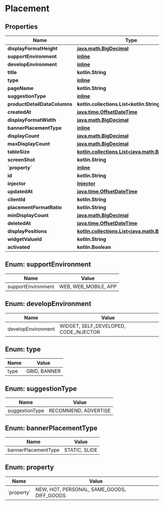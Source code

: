 
# Placement

## Properties
Name | Type | Description | Notes
------------ | ------------- | ------------- | -------------
**displayFormatHeight** | [**java.math.BigDecimal**](java.math.BigDecimal.md) |  | 
**supportEnvironment** | [**inline**](#SupportEnvironment) |  | 
**developEnvironment** | [**inline**](#DevelopEnvironment) |  | 
**title** | **kotlin.String** |  | 
**type** | [**inline**](#Type) |  | 
**pageName** | **kotlin.String** |  | 
**suggestionType** | [**inline**](#SuggestionType) |  | 
**productDetailDataColumns** | **kotlin.collections.List&lt;kotlin.String&gt;** |  | 
**createdAt** | [**java.time.OffsetDateTime**](java.time.OffsetDateTime.md) |  | 
**displayFormatWidth** | [**java.math.BigDecimal**](java.math.BigDecimal.md) |  | 
**bannerPlacementType** | [**inline**](#BannerPlacementType) |  | 
**displayCount** | [**java.math.BigDecimal**](java.math.BigDecimal.md) |  | 
**maxDisplayCount** | [**java.math.BigDecimal**](java.math.BigDecimal.md) |  | 
**tableSize** | [**kotlin.collections.List&lt;java.math.BigDecimal&gt;**](java.math.BigDecimal.md) |  | 
**screenShot** | **kotlin.String** |  | 
**&#x60;property&#x60;** | [**inline**](#&#x60;Property&#x60;) |  | 
**id** | **kotlin.String** |  | 
**injector** | [**Injector**](Injector.md) |  | 
**updatedAt** | [**java.time.OffsetDateTime**](java.time.OffsetDateTime.md) |  | 
**clientId** | **kotlin.String** |  | 
**placementFormatRatio** | **kotlin.String** |  | 
**minDisplayCount** | [**java.math.BigDecimal**](java.math.BigDecimal.md) |  | 
**deletedAt** | [**java.time.OffsetDateTime**](java.time.OffsetDateTime.md) |  | 
**displayPositions** | [**kotlin.collections.List&lt;java.math.BigDecimal&gt;**](java.math.BigDecimal.md) |  | 
**widgetValueId** | **kotlin.String** |  | 
**activated** | **kotlin.Boolean** |  | 


<a id="SupportEnvironment"></a>
## Enum: supportEnvironment
Name | Value
---- | -----
supportEnvironment | WEB, WEB_MOBILE, APP


<a id="DevelopEnvironment"></a>
## Enum: developEnvironment
Name | Value
---- | -----
developEnvironment | WIDGET, SELF_DEVELOPED, CODE_INJECTOR


<a id="Type"></a>
## Enum: type
Name | Value
---- | -----
type | GRID, BANNER


<a id="SuggestionType"></a>
## Enum: suggestionType
Name | Value
---- | -----
suggestionType | RECOMMEND, ADVERTISE


<a id="BannerPlacementType"></a>
## Enum: bannerPlacementType
Name | Value
---- | -----
bannerPlacementType | STATIC, SLIDE


<a id="`Property`"></a>
## Enum: property
Name | Value
---- | -----
&#x60;property&#x60; | NEW, HOT, PERSONAL, SAME_GOODS, DIFF_GOODS



